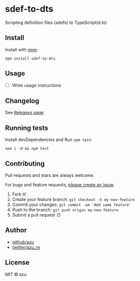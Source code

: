 # sdef-to-dts

Scripting definition files (sdefs) to TypeScript(d.ts)

## Install

Install with [npm](https://www.npmjs.com/):

    npm install sdef-to-dts

## Usage

- [ ] Write usage instructions

## Changelog

See [Releases page](https://github.com/JXA-userland/JXA/releases).

## Running tests

Install devDependencies and Run `npm test`:

    npm i -d && npm test

## Contributing

Pull requests and stars are always welcome.

For bugs and feature requests, [please create an issue](https://github.com/JXA-userland/JXA/issues).

1. Fork it!
2. Create your feature branch: `git checkout -b my-new-feature`
3. Commit your changes: `git commit -am 'Add some feature'`
4. Push to the branch: `git push origin my-new-feature`
5. Submit a pull request :D

## Author

- [github/azu](https://github.com/azu)
- [twitter/azu_re](https://twitter.com/azu_re)

## License

MIT © azu
